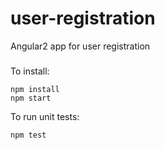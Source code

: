 # user-registration
Angular2 app for user registration

###
To install:
```
npm install
npm start
```

To run unit tests:
```
npm test
```